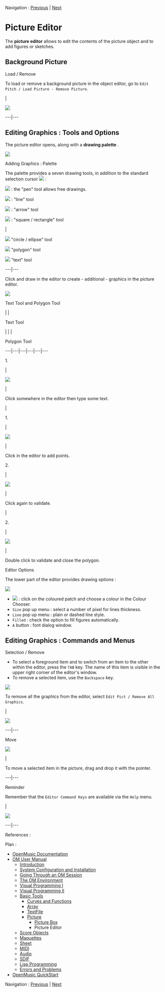 
Navigation : [Previous](PictureBox "page précédente\(Picture
Box\)") | [Next](ScoreObjects "Next\(Score Objects\)")

# Picture Editor


The  **picture editor** allows to edit the contents of the picture object and
to add figures or sketches.

## Background Picture

Load / Remove

To load or remove a background picture in the object editor, go to `Edit Pitch
/ Load Picture - Remove Picture`.

|

[![](../res/pict-editor_1.png)](../res/pict-editor.png "Cliquez pour
agrandir")  
  
---|---  
  
## Editing Graphics : Tools and Options

The picture editor opens, along with a **drawing palette** .

![](../res/selection1.png)

Adding Graphics : Palette

The palette provides a seven drawing tools, in addition to the standard
selection cursor ![](../res/arrow_icon.png) :

![](../res/pen_icon.png) : the "pen" tool allows free drawings.

![](../res/line_icon.png) : "line" tool

![](../res/arrow1_icon.png) : "arrow" tool

![](../res/square_icon.png) : "square / rectangle" tool

|

![](../res/circle_icon.png) "circle / ellipse" tool

![](../res/poly_icon.png) "polygon" tool

![](../res/text_icon.png) "text" tool  
  
---|---  
  
Click and draw in the editor to create - additional - graphics in the picture
editor.

![](../res/selection3.png)

Text Tool and Polygon Tool

| |

Text Tool

| | |

Polygon Tool  
  
---|---|---|---|---|---  
  
1\.

|

![](../res/font1_icon.png)

|

Click somewhere in the editor then type some text.

|

1\.

|

![](../res/poly1_icon.png)

|

Click in the editor to add points.  
  
2\.

|

![](../res/font2_icon.png)

|

Click again to validate.

|

2\.

|

![](../res/poly2_icon.png)

|

Double click to validate and close the polygon.  
  
Editor Options

The lower part of the editor provides drawing options :

![](../res/optionpicture.png)

  * ![](../res/patch_icon_1.png) : click on the coloured patch and choose a colour in the Colour Chooser.
  * `Size` pop up menu : select a number of pixel for lines thickness.
  * `Line` pop up menu : plain or dashed line style.
  * `Filled` : check the option to fill figures automatically.
  * `A` button : font dialog window.

## Editing Graphics : Commands and Menus

Selection / Remove

  * To select a foreground item and to switch from an item to the other within the editor, press the `TAB` key. The name of this item is visible in the upper right corner of the editor's window.
  * To remove a selected item, use the `Backspace` key.

![](../res/selection.png)

To remove all the graphics from the editor, select `Edit Pict / Remove All
Graphics`.

|

![](../res/menupitcure.png)  
  
---|---  
  
Move

![](../res/movearrow.png)

|

To move a selected item in the picture, drag and drop it with the pointer.  
  
---|---  
  
Reminder

Remember that the `Editor Command Keys` are available via the `Help` menu.

|

![](../res/editorcommands.png)  
  
---|---  
  
References :

Plan :

  * [OpenMusic Documentation](OM-Documentation)
  * [OM User Manual](OM-User-Manual)
    * [Introduction](00-Sommaire)
    * [System Configuration and Installation](Installation)
    * [Going Through an OM Session](Goingthrough)
    * [The OM Environment](Environment)
    * [Visual Programming I](BasicVisualProgramming)
    * [Visual Programming II](AdvancedVisualProgramming)
    * [Basic Tools](BasicObjects)
      * [Curves and Functions](CurvesAndFunctions)
      * [Array](ClassArray)
      * [TextFile](textfile)
      * [Picture](Picture)
        * [Picture Box](PictureBox)
        * Picture Editor
    * [Score Objects](ScoreObjects)
    * [Maquettes](Maquettes)
    * [Sheet](Sheet)
    * [MIDI](MIDI)
    * [Audio](Audio)
    * [SDIF](SDIF)
    * [Lisp Programming](Lisp)
    * [Errors and Problems](errors)
  * [OpenMusic QuickStart](QuickStart-Chapters)

Navigation : [Previous](PictureBox "page précédente\(Picture
Box\)") | [Next](ScoreObjects "Next\(Score Objects\)")

